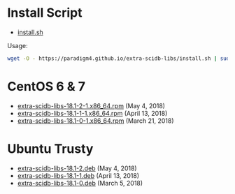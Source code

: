 # Install Script

* [install.sh](install.sh)

Usage:
```bash
wget -O - https://paradigm4.github.io/extra-scidb-libs/install.sh | sudo sh
```

# CentOS 6 & 7

* [extra-scidb-libs-18.1-2-1.x86_64.rpm](extra-scidb-libs-18.1-2-1.x86_64.rpm) (May 4, 2018)
* [extra-scidb-libs-18.1-1-1.x86_64.rpm](extra-scidb-libs-18.1-1-1.x86_64.rpm) (April 13, 2018)
* [extra-scidb-libs-18.1-0-1.x86_64.rpm](extra-scidb-libs-18.1-0-1.x86_64.rpm) (March 21, 2018)

# Ubuntu Trusty

* [extra-scidb-libs-18.1-2.deb](extra-scidb-libs-18.1-2.deb) (May 4, 2018)
* [extra-scidb-libs-18.1-1.deb](extra-scidb-libs-18.1-1.deb) (April 13, 2018)
* [extra-scidb-libs-18.1-0.deb](extra-scidb-libs-18.1-0.deb) (March 5, 2018)
